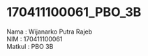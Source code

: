 # 170411100061_PBO_3B

Nama   : Wijanarko Putra Rajeb<br>
NIM    : 170411100061<br>
Matkul : PBO 3B<br>
